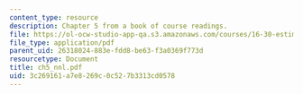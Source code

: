 ```yaml
---
content_type: resource
description: Chapter 5 from a book of course readings.
file: https://ol-ocw-studio-app-qa.s3.amazonaws.com/courses/16-30-estimation-and-control-of-aerospace-systems-spring-2004/3c269161a7e8269c0c527b3313cd0578_ch5_nnl.pdf
file_type: application/pdf
parent_uid: 26318024-883e-fdd8-be63-f3a0369f773d
resourcetype: Document
title: ch5_nnl.pdf
uid: 3c269161-a7e8-269c-0c52-7b3313cd0578
---
```

